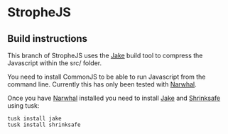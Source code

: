 # StropheJS

## Build instructions

This branch of StropheJS uses the [Jake][2] build tool to compress the Javascript within the src/ folder.

You need to install CommonJS to be able to run Javascript from the command line. Currently this has only been tested with [Narwhal][1].

Once you have [Narwhal][1] installed you need to install [Jake][2] and [Shrinksafe][2] using tusk:

    tusk install jake
    tusk install shrinksafe

[1]: http://narwhaljs.org/
[2]: http://cappuccino.org/discuss/2010/04/28/introducing-jake-a-build-tool-for-javascript/
[3]: http://shrinksafe.dojotoolkit.org/
